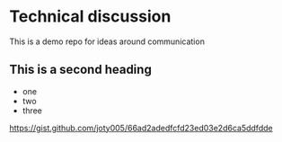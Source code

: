 # Technical discussion
This is a demo repo for ideas around communication
## This is a second heading
* one
* two
* three

https://gist.github.com/joty005/66ad2adedfcfd23ed03e2d6ca5ddfdde
